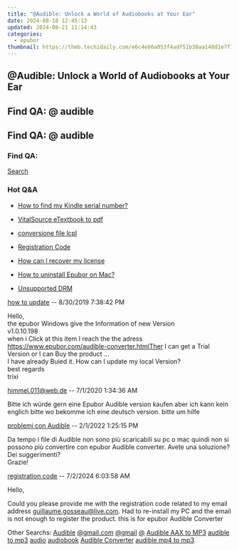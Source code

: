 ```yaml
---
title: "@Audible: Unlock a World of Audiobooks at Your Ear"
date: 2024-08-18 12:45:13
updated: 2024-08-21 11:14:43
categories:
  - epubor
thumbnail: https://thmb.techidaily.com/e6c4e66a053f4adf51b38aa148d1e7f1b0fe37b06c40a2dc84de8d83be8e3fd3.jpg
---
```


## @Audible: Unlock a World of Audiobooks at Your Ear

## Find QA: @ audible



## Find QA: @ audible

### Find QA:

[Search](http://www.epubor.com/Search.aspx?SystemID=46 "Find QA") 

### Hot Q&A

* [How to find my Kindle serial number?](https://tools.techidaily.com/epubor/products/)
* [VitalSource eTextbook to pdf](https://tools.techidaily.com/epubor/products/)
* [conversione file lcpl](https://tools.techidaily.com/epubor/products/)
* [Registration Code](https://tools.techidaily.com/epubor/products/)

* [How can I recover my license](https://tools.techidaily.com/epubor/products/)
* [How to uninstall Epubor on Mac?](https://tools.techidaily.com/epubor/products/)
* [Unsupported DRM](https://tools.techidaily.com/epubor/products/)

[how to update](https://tools.techidaily.com/epubor/products/) \-- 8/30/2019 7:38:42 PM 

Hello,  
 the epubor Windows give the Information of new Version  
 v1.0.10.198  
 when i Click at this item I reach the the adress  
 https://www.epubor.com/audible-converter.htmlTher I can get a Trial Version or I can Buy the product …  
 I have already Buied it. How can I update my local Version?  
 best regards  
 trixi  

[himmel.011@web.de](https://tools.techidaily.com/epubor/products/) \-- 7/1/2020 1:34:36 AM 

Bitte ich würde gern eine Epubor Audible version kaufen aber ich kann kein englich bitte wo bekomme ich eine deutsch version. bitte um hilfe

[problemi con Audible](https://tools.techidaily.com/epubor/products/) \-- 2/1/2022 1:25:15 PM 

Da tempo i file di Audible non sono più scaricabili su pc o mac quindi non si possono più convertire con epubor Audible converter. Avete una soluzione? Dei suggerimenti?  
 Grazie!

[registration code](https://tools.techidaily.com/epubor/products/) \-- 7/2/2024 6:03:58 AM 

Hello,

 Could you please provide me with the registration code related to my email address guillaume.gosseau@live.com. Had to re-install my PC and the email is not enough to register the product. this is for epubor Audible Converter

 Other Searchs: [Audible](https://tools.techidaily.com/epubor/products/) [@gmail.com](https://tools.techidaily.com/epubor/products/) [@gmail](https://tools.techidaily.com/epubor/products/) [@](https://tools.techidaily.com/epubor/products/) [Audible AAX to MP3](https://tools.techidaily.com/epubor/products/) [audible to mp3](https://tools.techidaily.com/epubor/products/) [audio](https://tools.techidaily.com/epubor/products/) [audiobook](https://tools.techidaily.com/epubor/products/) [Audible Converter](https://tools.techidaily.com/epubor/audible-converter/) [audible mp4 to mp3](https://tools.techidaily.com/epubor/products/)

<ins class="adsbygoogle"
     style="display:block"
     data-ad-format="autorelaxed"
     data-ad-client="ca-pub-7571918770474297"
     data-ad-slot="1223367746"></ins>



<ins class="adsbygoogle"
     style="display:block"
     data-ad-client="ca-pub-7571918770474297"
     data-ad-slot="8358498916"
     data-ad-format="auto"
     data-full-width-responsive="true"></ins>
